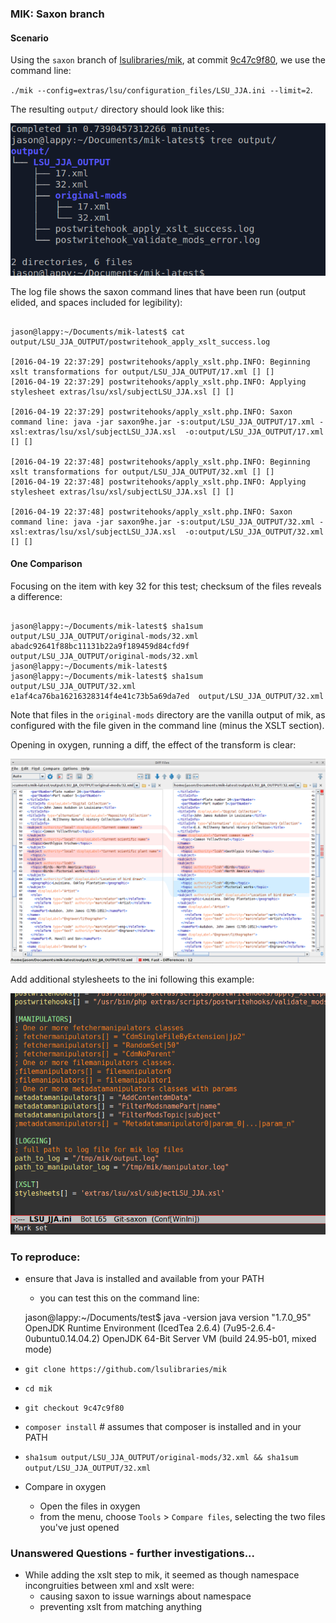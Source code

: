 ### MIK: Saxon branch

#### Scenario

Using the `saxon` branch of [lsulibraries/mik](https://github.com/lsulibraries/mik/tree/saxon), at commit [9c47c9f80](https://github.com/lsulibraries/mik/commit/9c47c9f8017b22066856ccba50c5575e2eeb29af), we use the command line: 

`./mik --config=extras/lsu/configuration_files/LSU_JJA.ini --limit=2`. 

The resulting `output/` directory should look like this:

![Tree Output](images/tree.png)

The log file shows the saxon command lines that have been run (output elided, and spaces included for legibility):

~~~

jason@lappy:~/Documents/mik-latest$ cat output/LSU_JJA_OUTPUT/postwritehook_apply_xslt_success.log 

[2016-04-19 22:37:29] postwritehooks/apply_xslt.php.INFO: Beginning xslt transformations for output/LSU_JJA_OUTPUT/17.xml [] []
[2016-04-19 22:37:29] postwritehooks/apply_xslt.php.INFO: Applying stylesheet extras/lsu/xsl/subjectLSU_JJA.xsl [] []

[2016-04-19 22:37:29] postwritehooks/apply_xslt.php.INFO: Saxon command line: java -jar saxon9he.jar -s:output/LSU_JJA_OUTPUT/17.xml -xsl:extras/lsu/xsl/subjectLSU_JJA.xsl  -o:output/LSU_JJA_OUTPUT/17.xml [] []

[2016-04-19 22:37:48] postwritehooks/apply_xslt.php.INFO: Beginning xslt transformations for output/LSU_JJA_OUTPUT/32.xml [] []
[2016-04-19 22:37:48] postwritehooks/apply_xslt.php.INFO: Applying stylesheet extras/lsu/xsl/subjectLSU_JJA.xsl [] []

[2016-04-19 22:37:48] postwritehooks/apply_xslt.php.INFO: Saxon command line: java -jar saxon9he.jar -s:output/LSU_JJA_OUTPUT/32.xml -xsl:extras/lsu/xsl/subjectLSU_JJA.xsl  -o:output/LSU_JJA_OUTPUT/32.xml [] []

~~~



#### One Comparison

Focusing on the item with key 32 for this test; checksum of the files reveals a difference:

~~~

jason@lappy:~/Documents/mik-latest$ sha1sum output/LSU_JJA_OUTPUT/original-mods/32.xml
abadc92641f88bc11131b22a9f189459d84cfd9f  output/LSU_JJA_OUTPUT/original-mods/32.xml
jason@lappy:~/Documents/mik-latest$ 
jason@lappy:~/Documents/mik-latest$ sha1sum output/LSU_JJA_OUTPUT/32.xml
e1af4ca76ba16216328314f4e41c73b5a69da7ed  output/LSU_JJA_OUTPUT/32.xml

~~~

Note that files in the `original-mods` directory are the vanilla output of mik, as configured with the file given in the command line (minus the XSLT section).


Opening in oxygen, running a diff, the effect of the transform is clear:

![oxygen diff](images/saxon-branch-vanilla-mik-vs-transformed.png)



Add additional stylesheets to the ini following this example:

![INI](images/ini.png)

### To reproduce:

* ensure that Java is installed and available from your PATH
    * you can test this on the command line:
	
	jason@lappy:~/Documents/test$ java -version
    java version "1.7.0_95"
    OpenJDK Runtime Environment (IcedTea 2.6.4) (7u95-2.6.4-0ubuntu0.14.04.2)
    OpenJDK 64-Bit Server VM (build 24.95-b01, mixed mode)

	
* `git clone https://github.com/lsulibraries/mik`
* `cd mik`
* `git checkout 9c47c9f80`
* `composer install` # assumes that composer is installed and in your PATH
* `sha1sum output/LSU_JJA_OUTPUT/original-mods/32.xml && sha1sum output/LSU_JJA_OUTPUT/32.xml`
* Compare in oxygen
    * Open the files in oxygen 
    * from the menu, choose `Tools` > `Compare files`, selecting the two files you've just opened

### Unanswered Questions - further investigations...

* While adding the xslt step to mik, it seemed as though namespace incongruities between xml and xslt were:
    * causing saxon to issue warnings about namespace
    * preventing xslt from matching anything
 
